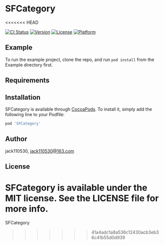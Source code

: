 # SFCategory
<<<<<<< HEAD

[![CI Status](https://img.shields.io/travis/jack110530/SFCategory.svg?style=flat)](https://travis-ci.org/jack110530/SFCategory)
[![Version](https://img.shields.io/cocoapods/v/SFCategory.svg?style=flat)](https://cocoapods.org/pods/SFCategory)
[![License](https://img.shields.io/cocoapods/l/SFCategory.svg?style=flat)](https://cocoapods.org/pods/SFCategory)
[![Platform](https://img.shields.io/cocoapods/p/SFCategory.svg?style=flat)](https://cocoapods.org/pods/SFCategory)

## Example

To run the example project, clone the repo, and run `pod install` from the Example directory first.

## Requirements

## Installation

SFCategory is available through [CocoaPods](https://cocoapods.org). To install
it, simply add the following line to your Podfile:

```ruby
pod 'SFCategory'
```

## Author

jack110530, jack110530@163.com

## License

SFCategory is available under the MIT license. See the LICENSE file for more info.
=======
SFCategory
>>>>>>> 41a4adc1a8a536c12430acb3eb36c41b55d0d939
